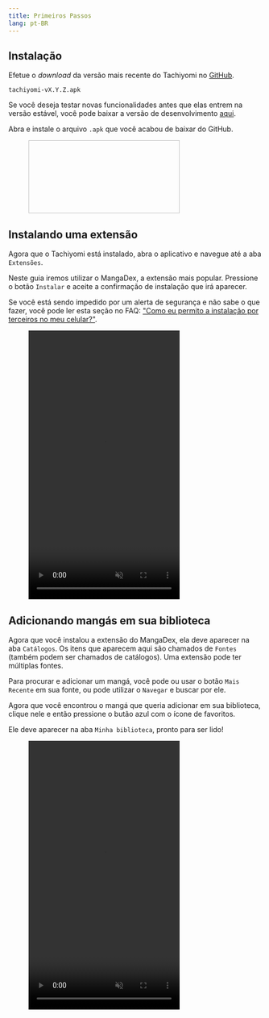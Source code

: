 ```yaml
---
title: Primeiros Passos
lang: pt-BR
---
```


## Instalação

Efetue o *download* da versão mais recente do Tachiyomi no [GitHub].

`tachiyomi-vX.Y.Z.apk`

Se você deseja testar novas funcionalidades antes que elas entrem na
versão estável, você pode baixar a versão de desenvolvimento [aqui].

Abra e instale o arquivo `.apk` que você acabou de baixar do GitHub.

<figure class="centered">
	<img height="145" intrinsicsize="1000x500" width="300"
	  :src="$withBase('/assets/media/installprompt.png')">
</figure>

[GitHub]: https://github.com/inorichi/tachiyomi/releases/latest
[aqui]: http://tachiyomi.kanade.eu/latest

## Instalando uma extensão

Agora que o Tachiyomi está instalado, abra o aplicativo e navegue até
a aba `Extensões`.

Neste guia iremos utilizar o MangaDex, a extensão mais popular.
Pressione o botão `Instalar` e aceite a confirmação de instalação
que irá aparecer.

Se você está sendo impedido por um alerta de segurança e não sabe o
que fazer, você pode ler esta seção no FAQ: ["Como eu permito a instalação
por terceiros no meu celular?"](/pt/faq/#como-eu-permito-a-instalacao-por-terceiros-no-meu-celular).

<figure class="centered">
	<video autoplay crossorigin="use-credentials" height="534"
	  intrinsicsize="500x100" loading="lazy" loop="loop" muted="muted"
	  playsinline="playsinline" :poster="$withBase('/assets/media/extensioninstaller.png')"
	  preload="none" width="300">
		<source :src="$withBase('/assets/media/extensioninstaller.webm')" type="video/webm" />
		<source :src="$withBase('/assets/media/extensioninstaller.mp4')" type="video/mp4" />
	</video>
</figure>

## Adicionando mangás em sua biblioteca

Agora que você instalou a extensão do MangaDex, ela deve aparecer na
aba `Catálogos`. Os itens que aparecem aqui são chamados de `Fontes`
(também podem ser chamados de catálogos). Uma extensão pode ter
múltiplas fontes.

Para procurar e adicionar um mangá, você pode ou usar o botão `Mais Recente`
em sua fonte, ou pode utilizar o `Navegar` e buscar por ele.

Agora que você encontrou o mangá que queria adicionar em sua biblioteca,
clique nele e então pressione o butão azul com o ícone de favoritos.

Ele deve aparecer na aba `Minha biblioteca`, pronto para ser lido!

<figure class="centered">
	<video autoplay crossorigin="use-credentials" height="534"
	  intrinsicsize="500x1000" loading="lazy" loop="loop" muted="muted"
	  playsinline="playsinline" :poster="$withBase('/assets/media/addtolibrary.png')"
	  preload="none" width="300">
		<source :src="$withBase('/assets/media/addtolibrary.webm')" type="video/webm" />
		<source :src="$withBase('/assets/media/addtolibrary.mp4')" type="video/mp4" />
	</video>
</figure>
